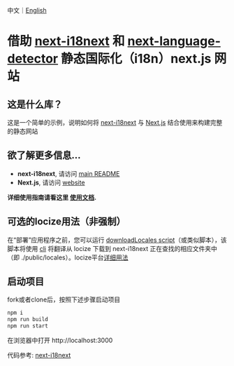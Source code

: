 中文｜[English](https://github.com/flashclub/nextjs-i18n-demo/README_en.md)

# 借助 [next-i18next](https://github.com/i18next/next-i18next) 和 [next-language-detector](https://github.com/i18next/next-language-detector) 静态国际化（i18n）next.js 网站


## 这是什么库？
这是一个简单的示例，说明如何将 [next-i18next](https://github.com/i18next/next-i18next) 与 [Next.js](https://github.com/zeit/next.js) 结合使用来构建完整的静态网站

## 欲了解更多信息...

- **next-i18next**, 请访问 [main README](https://github.com/i18next/next-i18next)
- **Next.js**, 请访问 [website](https://nextjs.org/)

**详细使用指南请看这里 [使用文档](https://github.com/flashclub/nextjs-i18n-demo/Nextjs%E5%9B%BD%E9%99%85%E5%8C%96.md).**


## 可选的locize用法（非强制）
在“部署”应用程序之前，您可以运行 [downloadLocales script](https://github.com/i18next/next-language-detector/blob/main/examples/basic/package.json#L15)（或类似脚本），该脚本将使用 [cli](https://github.com/locize/locize-cli) 将翻译从 locize 下载到 next-i18next 正在查找的相应文件夹中（即 ./public/locales）。locize平台[详细用法](https://github.com/locize/react-tutorial#step-1---keep-existing-code-setup-but-synchronize-with-locize)

## 启动项目

fork或者clone后，按照下述步骤启动项目

```sh
npm i
npm run build
npm run start
```

在浏览器中打开 http://localhost:3000

代码参考: [next-i18next](https://github.com/i18next/next-i18next/tree/master/examples/ssg)
